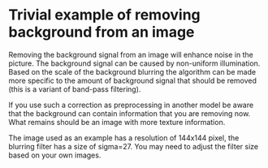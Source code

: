 # Trivial example of removing background from an image

Removing the background signal from an image will enhance noise in the picture. The background signal can be caused by non-uniform illumination. Based on the scale of the background blurring the algorithm can be made more specific to the amount of background signal that should be removed (this is a variant of band-pass filtering).

If you use such a correction as preprocessing in another model be aware that the background can contain information that you are removing now. What remains should be an image with more texture information.

The image used as an example has a resolution of 144x144 pixel, the blurring filter has a size of sigma=27. You may need to adjust the filter size based on your own images.
